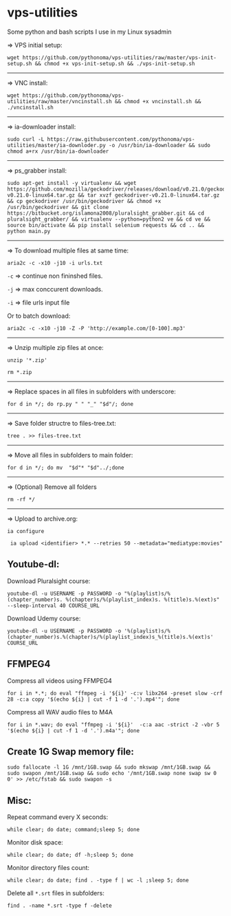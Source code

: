 # vps-utilities

Some python and bash scripts I use in my Linux sysadmin

=> VPS initial setup:

```
wget https://github.com/pythonoma/vps-utilities/raw/master/vps-init-setup.sh && chmod +x vps-init-setup.sh && ./vps-init-setup.sh

```

-------------------------------------------------------------
=> VNC install:

```
wget https://github.com/pythonoma/vps-utilities/raw/master/vncinstall.sh && chmod +x vncinstall.sh && ./vncinstall.sh

```


-------------------------------------------------------------
=> ia-downloader install:

```
sudo curl -L https://raw.githubusercontent.com/pythonoma/vps-utilities/master/ia-downloder.py -o /usr/bin/ia-downloader && sudo chmod a+rx /usr/bin/ia-downloader
```

-------------------------------------------------------------
=> ps_grabber install:

```
sudo apt-get install -y virtualenv && wget https://github.com/mozilla/geckodriver/releases/download/v0.21.0/geckodriver-v0.21.0-linux64.tar.gz && tar xvzf geckodriver-v0.21.0-linux64.tar.gz && cp geckodriver /usr/bin/geckodriver && chmod +x /usr/bin/geckodriver && git clone https://bitbucket.org/islamona2008/pluralsight_grabber.git && cd pluralsight_grabber/ && virtualenv --python=python2 ve && cd ve && source bin/activate && pip install selenium requests && cd .. && python main.py

```

-------------------------------------------------------------
=> To download multiple files at same time:

```aria2c -c -x10 -j10 -i urls.txt```

```-c``` => continue non fininshed files.

```-j``` => max conccurent downloads.

```-i``` => file urls input file

Or to batch download:

```
aria2c -c -x10 -j10 -Z -P 'http://example.com/[0-100].mp3'
```

-------------------------------------------------------------
=> Unzip multiple zip files at once:

```unzip '*.zip'```

```rm *.zip```

-------------------------------------------------------------
=> Replace spaces in all files in subfolders with underscore:

```for d in */; do rp.py " " "_" "$d"/; done```

-------------------------------------------------------------
=> Save folder structre to files-tree.txt:

```tree . >> files-tree.txt```

-------------------------------------------------------------
=> Move all files in subfolders to main folder:

```for d in */; do mv  "$d"* "$d"../;done```

-------------------------------------------------------------
=> (Optional) Remove all folders

```rm -rf */```

-------------------------------------------------------------
=> Upload to archive.org:

```ia configure```
```
 ia upload <identifier> *.* --retries 50 --metadata="mediatype:movies"
```


Youtube-dl:
--------------------------------------------------------------

Download Pluralsight course:
```
youtube-dl -u USERNAME -p PASSWORD -o "%(playlist)s/%(chapter_number)s. %(chapter)s/%(playlist_index)s. %(title)s.%(ext)s" --sleep-interval 40 COURSE_URL
```

Download Udemy course:
```
youtube-dl -u USERNAME -p PASSWORD -o '%(playlist)s/%(chapter_number)s.%(chapter)s/%(playlist_index)s_%(title)s.%(ext)s' COURSE_URL
```


FFMPEG4
--------------------------------------------------------------

Compress all videos using FFMPEG4
```
for i in *.*; do eval "ffmpeg -i '${i}' -c:v libx264 -preset slow -crf 28 -c:a copy '$(echo ${i} | cut -f 1 -d '.').mp4'"; done
```

Compress all WAV audio files to M4A 
```
for i in *.wav; do eval "ffmpeg -i '${i}'  -c:a aac -strict -2 -vbr 5 '$(echo ${i} | cut -f 1 -d '.').m4a'"; done
 ```
 


Create 1G Swap memory file:
---------------------------------------------------------------

```
sudo fallocate -l 1G /mnt/1GB.swap && sudo mkswap /mnt/1GB.swap && sudo swapon /mnt/1GB.swap && sudo echo '/mnt/1GB.swap none swap sw 0 0' >> /etc/fstab && sudo swapon -s

```
 


Misc:
---------------------------------------------------------------

Repeat command every X seconds:
```
while clear; do date; command;sleep 5; done
```

Monitor disk space:
```
while clear; do date; df -h;sleep 5; done
```

Monitor directory files count:
```
while clear; do date; find . -type f | wc -l ;sleep 5; done
```

Delete all ``*.srt`` files in subfolders:
```
find . -name *.srt -type f -delete
```
